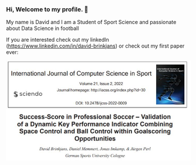 ### Hi, Welcome to my profile. 👋

My name is David and I am a Student of Sport Science and passionate about Data Science in football <br>

If you are interested check out my linkedIn (https://www.linkedin.com/in/david-brinkjans) or check out my first paper ever:

![alt text](https://github.com/DavidB1999/DavidB1999/blob/main/images/Paper.JPG)


<!--
**DavidB1999/DavidB1999** is a ✨ _special_ ✨ repository because its `README.md` (this file) appears on your GitHub profile.

Here are some ideas to get you started:

- 🔭 I’m currently working on ...
- 🌱 I’m currently learning ...
- 👯 I’m looking to collaborate on ...
- 🤔 I’m looking for help with ...
- 💬 Ask me about ...
- 📫 How to reach me: ...
- 😄 Pronouns: ...
- ⚡ Fun fact: ...
-->
